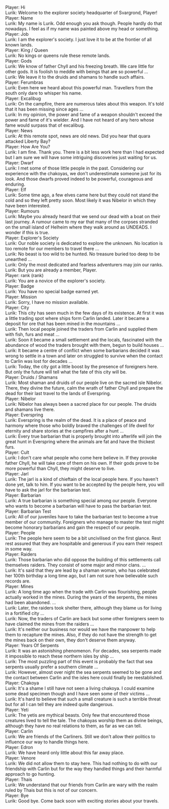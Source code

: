 Player: Hi  
Lurik: Welcome to the explorer society headquarter of Svargrond, Player!  
Player: Name  
Lurik: My name is Lurik. Odd enough you ask though. People hardly do that nowadays. I feel as if my name was painted above my head or something.  
Player: Job  
Lurik: I am the explorer's society. I just love it to be at the frontier of all known lands.  
Player: King / Queen  
Lurik: No kings or queens rule these remote lands.  
Player: Gods  
Lurik: We know of father Chyll and his freezing breath. We care little for other gods. It is foolish to meddle with beings that are so powerful ...  
Lurik: We leave it to the druids and shamans to handle such affairs.  
Player: Ferumbras  
Lurik: Even here we heard about this powerful man. Travellers from the south only dare to whisper his name.  
Player: Excalibug  
Lurik: On the campfire, there are numerous tales about this weapon. It's told that it has been missing since ages ...  
Lurik: In my opinion, the power and fame of a weapon shouldn't exceed the power and fame of it's wielder. And I have not heard of any hero whose fame would surpass that of excalibug.  
Player: News  
Lurik: At this remote spot, news are old news. Did you hear that quara attacked Liberty Bay?  
Player: How Are You?  
Lurik: I am fine. Thank you. There is a bit less work here than I had expected but I am sure we will have some intriguing discoveries just waiting for us.  
Player: Dwarf  
Lurik: I met some of those little people in the past. Considering our experience with the chakoyas, we don't underestimate someone just for its look. And those dwarfs proved indeed to be powerful, courageous and enduring.  
Player: Elf  
Lurik: Some time ago, a few elves came here but they could not stand the cold and so they left pretty soon. Most likely it was Nibelor in which they have been interested.  
Player: Rumours  
Lurik: Maybe you already heard that we send our dead with a boat on their last journey. A rumour came to my ear that many of the corpses stranded on the small island of Helheim where they walk around as UNDEADS. I wonder if this is true.  
Player: Explorer's Society  
Lurik: Our noble society is dedicated to explore the unknown. No location is too remote for our members to travel there ...  
Lurik: No beast is too wild to be hunted. No treasure buried too deep to be unearthed ...  
Lurik: Only the most dedicated and fearless adventurers may join our ranks.  
Lurik: But you are already a member, Player.  
Player: rank (rank)  
Lurik: You are a novice of the explorer's society.  
Player: Badge  
Lurik: You have no special badge earned yet.  
Player: Mission  
Lurik: Sorry, I have no mission available.  
Player: City  
Lurik: This city has seen much in the few days of its existence. At first it was a little trading spot where ships form Carlin landed. Later it became a deposit for ore that has been mined in the mountains ...  
Lurik: Then local people joined the traders from Carlin and supplied them with fish, furs and meat ...  
Lurik: Soon it became a small settlement and the locals, fascinated with the abundance of wood the traders brought with them, begun to build houses ...  
Lurik: It became a centre of conflict when some barbarians decided it was wrong to settle in a town and later on struggled to survive when the contact to Carlin was lost for decades ...  
Lurik: Today, the city got a little boost by the presence of foreigners here. But only the future will tell what the fate of this city will be.  
Player: Druids / Shamans  
Lurik: Most shaman and druids of our people live on the sacred isle Nibelor. There, they divine the future, calm the wrath of father Chyll and prepare the dead for their last travel to the lands of Everspring.  
Player: Nibelor  
Lurik: Nibelor has always been a sacred place for our people. The druids and shamans live there.  
Player: Everspring  
Lurik: Everspring is the realm of the dead. It is a place of peace and harmony where those who boldly braved the challenges of life dwell for eternity and share stories at the campfires after a hunt ...  
Lurik: Every true barbarian that is properly brought into afterlife will join the great hunt in Everspring where the animals are fat and have the thickest furs.  
Player: Cult  
Lurik: I don't care what people who come here believe in. If they provoke father Chyll, he will take care of them on his own. If their gods prove to be more powerful than Chyll, they might deserve to live.  
Player: Jarl  
Lurik: The jarl is a kind of chieftain of the local people here. If you haven't done yet, talk to him. If you want to be accepted by the people here, you will have to ask the jarl for the barbarian test.  
Player: Barbarian  
Lurik: A true barbarian is something special among our people. Everyone who wants to become a barbarian will have to pass the barbarian test.  
Player: Barbarian Test  
Lurik: All of our juveniles have to take the barbarian test to become a true member of our community. Foreigners who manage to master the test might become honorary barbarians and gain the respect of our people.  
Player: People  
Lurik: The people here seem to be a bit uncivilised on the first glance. Rest rest assured that they are hospitable and generous if you earn their respect in some way.  
Player: Raiders  
Lurik: Those barbarian who did oppose the building of this settlements call themselves raiders. They consist of some major and minor clans. ...  
Lurik: It's said that they are lead by a shaman woman, who has celebrated her 100th birthday a long time ago, but I am not sure how believable such records are.  
Player: Mines  
Lurik: A long time ago when the trade with Carlin was flourishing, people actually worked in the mines. During the years of the serpents, the mines had been abandoned. ...  
Lurik: Later, the raiders took shelter there, although they blame us for living in a fortified city ...  
Lurik: Now, the traders of Carlin are back but some other foreigners seem to have claimed the mines from the raiders ...  
Lurik: It's neither our business nor would we have the manpower to help them to recapture the mines. Also, if they do not have the strength to get the mines back on their own, they don't deserve them anyway.  
Player: Years Of Serpents  
Lurik: It was an astonishing phenomenon. For decades, sea serpents made it impossible to reach these northern isles by ship ...  
Lurik: The most puzzling part of this event is probably the fact that sea serpents usually prefer a southern climate ...  
Lurik: However, almost over night the sea serpents seemed to be gone and the contact between Carlin and the isles here could finally be reestablished.  
Player: Chakoya  
Lurik: It's a shame I still have not seen a living chakoya. I could examine some dead specimen though and I have seen some of their victims ...  
Lurik: It's hard to believe that such a small creature is such a terrible threat but for all I can tell they are indeed quite dangerous.  
Player: Yeti  
Lurik: The yetis are mythical beasts. Only few that encountered those creatures lived to tell the tale. The chakoyas worship them as divine beings, although they have no real relations to them, as far as we can tell.  
Player: Carlin  
Lurik: We are friends of the Carliners. Still we don't allow their politics to influence our way to handle things here.  
Player: Edron  
Lurik: We have heard only little about this far away place.  
Player: Venore  
Lurik: We did not allow them to stay here. This had nothing to do with our friendship with Carlin but for the way they handled things and their harmful approach to go hunting.  
Player: Thais  
Lurik: We understand that our friends from Carlin are wary with the realm ruled by Thais but this is not of our concern.  
Player: Bye  
Lurik: Good bye. Come back soon with exciting stories about your travels.  

